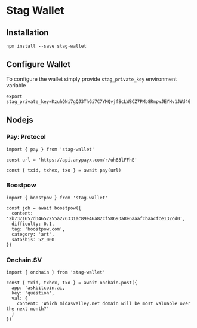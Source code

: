 # Stag Wallet

## Installation

```
npm install --save stag-wallet

```
## Configure Wallet

To configure the wallet simply provide `stag_private_key` environment variable

```
export stag_private_key=KzuhQNi7gQJ3ThGi7C7YMQvjfScLWBCZ7PMb8RmpwJEYHv1JWd4G

```

## Nodejs

### Pay: Protocol

```
import { pay } from 'stag-wallet'

const url = 'https://api.anypayx.com/r/uh83lFFhE'

const { txid, txhex, txo } = await pay(url)

```

### Boostpow

```
import { boostpow } from 'stag-wallet'

const job = await boostpow({
  content: '2b7371657d34652255a276331ac89e46a82cf58693a8e6aaafcbaacfce132cd0',
  difficulty: 0.1,
  tag: 'boostpow.com',
  category: 'art',
  satoshis: 52_000
})

```

### Onchain.SV

```
import { onchain } from 'stag-wallet'

const { txid, txhex, txo } = await onchain.post({
  app: 'askbitcoin.ai,
  key: 'question',
  val: {
    content: 'Which midasvalley.net domain will be most valuable over the next month?'
  }
})

```
